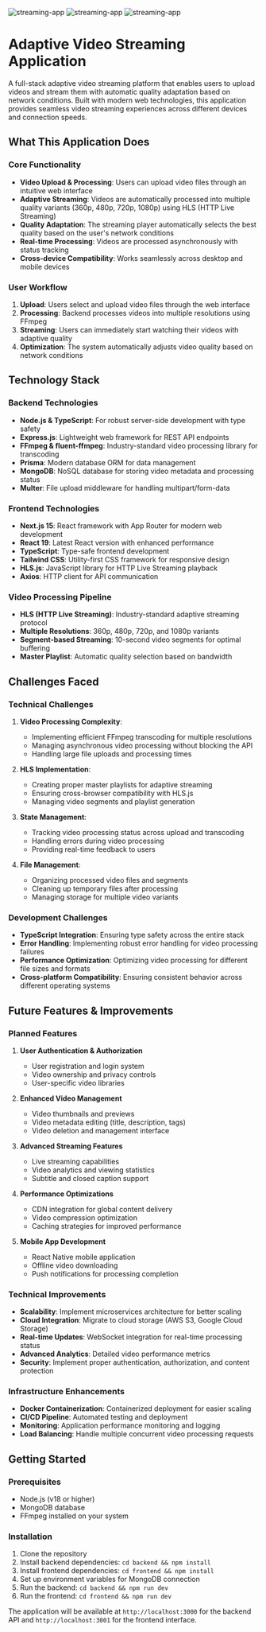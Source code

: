 ![streaming-app](snaps/snap1.png)
![streaming-app](snaps/snap2.png)
![streaming-app](snaps/snap3.png)

# Adaptive Video Streaming Application

A full-stack adaptive video streaming platform that enables users to upload videos and stream them with automatic quality adaptation based on network conditions. Built with modern web technologies, this application provides seamless video streaming experiences across different devices and connection speeds.

## What This Application Does

### Core Functionality

- **Video Upload & Processing**: Users can upload video files through an intuitive web interface
- **Adaptive Streaming**: Videos are automatically processed into multiple quality variants (360p, 480p, 720p, 1080p) using HLS (HTTP Live Streaming)
- **Quality Adaptation**: The streaming player automatically selects the best quality based on the user's network conditions
- **Real-time Processing**: Videos are processed asynchronously with status tracking
- **Cross-device Compatibility**: Works seamlessly across desktop and mobile devices

### User Workflow

1. **Upload**: Users select and upload video files through the web interface
2. **Processing**: Backend processes videos into multiple resolutions using FFmpeg
3. **Streaming**: Users can immediately start watching their videos with adaptive quality
4. **Optimization**: The system automatically adjusts video quality based on network conditions

## Technology Stack

### Backend Technologies

- **Node.js & TypeScript**: For robust server-side development with type safety
- **Express.js**: Lightweight web framework for REST API endpoints
- **FFmpeg & fluent-ffmpeg**: Industry-standard video processing library for transcoding
- **Prisma**: Modern database ORM for data management
- **MongoDB**: NoSQL database for storing video metadata and processing status
- **Multer**: File upload middleware for handling multipart/form-data

### Frontend Technologies

- **Next.js 15**: React framework with App Router for modern web development
- **React 19**: Latest React version with enhanced performance
- **TypeScript**: Type-safe frontend development
- **Tailwind CSS**: Utility-first CSS framework for responsive design
- **HLS.js**: JavaScript library for HTTP Live Streaming playback
- **Axios**: HTTP client for API communication

### Video Processing Pipeline

- **HLS (HTTP Live Streaming)**: Industry-standard adaptive streaming protocol
- **Multiple Resolutions**: 360p, 480p, 720p, and 1080p variants
- **Segment-based Streaming**: 10-second video segments for optimal buffering
- **Master Playlist**: Automatic quality selection based on bandwidth

## Challenges Faced

### Technical Challenges

1. **Video Processing Complexity**:

   - Implementing efficient FFmpeg transcoding for multiple resolutions
   - Managing asynchronous video processing without blocking the API
   - Handling large file uploads and processing times

2. **HLS Implementation**:

   - Creating proper master playlists for adaptive streaming
   - Ensuring cross-browser compatibility with HLS.js
   - Managing video segments and playlist generation

3. **State Management**:

   - Tracking video processing status across upload and transcoding
   - Handling errors during video processing
   - Providing real-time feedback to users

4. **File Management**:
   - Organizing processed video files and segments
   - Cleaning up temporary files after processing
   - Managing storage for multiple video variants

### Development Challenges

- **TypeScript Integration**: Ensuring type safety across the entire stack
- **Error Handling**: Implementing robust error handling for video processing failures
- **Performance Optimization**: Optimizing video processing for different file sizes and formats
- **Cross-platform Compatibility**: Ensuring consistent behavior across different operating systems

## Future Features & Improvements

### Planned Features

1. **User Authentication & Authorization**

   - User registration and login system
   - Video ownership and privacy controls
   - User-specific video libraries

2. **Enhanced Video Management**

   - Video thumbnails and previews
   - Video metadata editing (title, description, tags)
   - Video deletion and management interface

3. **Advanced Streaming Features**

   - Live streaming capabilities
   - Video analytics and viewing statistics
   - Subtitle and closed caption support

4. **Performance Optimizations**

   - CDN integration for global content delivery
   - Video compression optimization
   - Caching strategies for improved performance

5. **Mobile App Development**
   - React Native mobile application
   - Offline video downloading
   - Push notifications for processing completion

### Technical Improvements

- **Scalability**: Implement microservices architecture for better scaling
- **Cloud Integration**: Migrate to cloud storage (AWS S3, Google Cloud Storage)
- **Real-time Updates**: WebSocket integration for real-time processing status
- **Advanced Analytics**: Detailed video performance metrics
- **Security**: Implement proper authentication, authorization, and content protection

### Infrastructure Enhancements

- **Docker Containerization**: Containerized deployment for easier scaling
- **CI/CD Pipeline**: Automated testing and deployment
- **Monitoring**: Application performance monitoring and logging
- **Load Balancing**: Handle multiple concurrent video processing requests

## Getting Started

### Prerequisites

- Node.js (v18 or higher)
- MongoDB database
- FFmpeg installed on your system

### Installation

1. Clone the repository
2. Install backend dependencies: `cd backend && npm install`
3. Install frontend dependencies: `cd frontend && npm install`
4. Set up environment variables for MongoDB connection
5. Run the backend: `cd backend && npm run dev`
6. Run the frontend: `cd frontend && npm run dev`

The application will be available at `http://localhost:3000` for the backend API and `http://localhost:3001` for the frontend interface.
